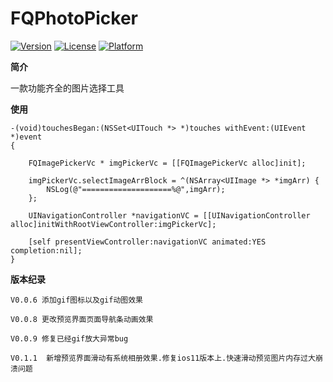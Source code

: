 # FQPhotoPicker
[![Version](https://img.shields.io/cocoapods/v/FQPhotoPicker.svg?style=flat)](http://cocoapods.org/pods/FQPhotoPicker)
[![License](https://img.shields.io/cocoapods/l/FQPhotoPicker.svg?style=flat)](http://cocoapods.org/pods/FQPhotoPicker)
[![Platform](https://img.shields.io/cocoapods/p/FQPhotoPicker.svg?style=flat)](http://cocoapods.org/pods/FQPhotoPicker)

**简介**

一款功能齐全的图片选择工具

**使用**
 
    -(void)touchesBegan:(NSSet<UITouch *> *)touches withEvent:(UIEvent *)event
    {

        FQImagePickerVc * imgPickerVc = [[FQImagePickerVc alloc]init];

        imgPickerVc.selectImageArrBlock = ^(NSArray<UIImage *> *imgArr) {
            NSLog(@"====================%@",imgArr);
        };

        UINavigationController *navigationVC = [[UINavigationController alloc]initWithRootViewController:imgPickerVc];

        [self presentViewController:navigationVC animated:YES completion:nil];
    }

**版本纪录**

    V0.0.6 添加gif图标以及gif动图效果

    V0.0.8 更改预览界面页面导航条动画效果

    V0.0.9 修复已经gif放大异常bug

    V0.1.1  新增预览界面滑动有系统相册效果.修复ios11版本上.快速滑动预览图片内存过大崩溃问题
